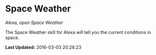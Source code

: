 # Space Weather
*Alexa, open Space Weather*

The Space Weather skill for Alexa will tell you the current conditions in space.

**Last Updated:** 2016-03-03 20:28:23